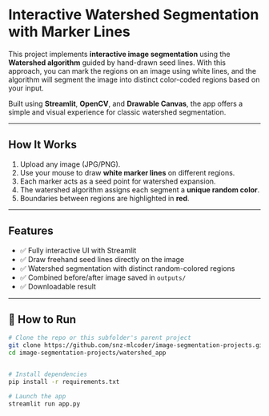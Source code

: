 #  Interactive Watershed Segmentation with Marker Lines

This project implements **interactive image segmentation** using the **Watershed algorithm** guided by hand-drawn seed lines. With this approach, you can mark the regions on an image using white lines, and the algorithm will segment the image into distinct color-coded regions based on your input.

Built using **Streamlit**, **OpenCV**, and **Drawable Canvas**, the app offers a simple and visual experience for classic watershed segmentation.

---

##  How It Works

1. Upload any image (JPG/PNG).
2. Use your mouse to draw **white marker lines** on different regions.
3. Each marker acts as a seed point for watershed expansion.
4. The watershed algorithm assigns each segment a **unique random color**.
5. Boundaries between regions are highlighted in **red**.

---

##  Features

- ✅ Fully interactive UI with Streamlit
- ✅ Draw freehand seed lines directly on the image
- ✅ Watershed segmentation with distinct random-colored regions
- ✅ Combined before/after image saved in `outputs/`
- ✅ Downloadable result

---


## 🚀 How to Run

```bash
# Clone the repo or this subfolder's parent project
git clone https://github.com/snz-mlcoder/image-segmentation-projects.git
cd image-segmentation-projects/watershed_app


# Install dependencies
pip install -r requirements.txt

# Launch the app
streamlit run app.py
